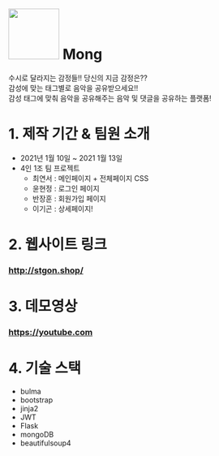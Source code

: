  # <img src="https://user-images.githubusercontent.com/96720419/149255562-25e08d6b-6431-4924-80bd-f7aeba329796.png" width="100" height="100"/> Mong 
 수시로 달라지는 감정들!! 당신의 지금 감정은??  
 감성에 맞는 태그별로 음악을 공유받으세요!!  
 감성 태그에 맞춰 음악을 공유해주는 음악 및 댓글을 공유하는 플랫폼!
 
 # 1. 제작 기간 & 팀원 소개
 - 2021년 1월 10일 ~ 2021 1월 13일
 - 4인 1조 팀 프로젝트
     - 최연서 : 메인페이지 + 전체페이지 CSS
     - 윤현정 : 로그인 페이지
     - 반장훈 : 회원가입 페이지
     - 이기곤 : 상세페이지!

 
 # 2. 웹사이트 링크
 ### http://stgon.shop/
 
 # 3. 데모영상
 ### https://youtube.com
 
 # 4. 기술 스택
 * bulma
 * bootstrap
 * jinja2
 * JWT
 * Flask
 * mongoDB
 * beautifulsoup4
